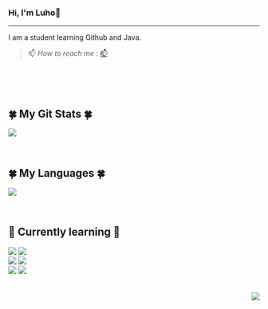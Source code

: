 ### Hi, I'm Luho👋
---
I am a student learning Github and Java.  
> 📫 *How to reach me* : [📫](luho0113@gmail.com)
</br>
</br>
</br>
  
<h2>🍀 My Git Stats 🍀</h2>
<p>
  <a href="https://github.com/$Luho0113">
    <img src="https://github-readme-stats.vercel.app/api?username=Luho0113&show_icons=true&theme=swift"/>
  </a>
</p>
<br>
<h2>🍀 My Languages 🍀</h2>
<p>
  <a href="https://github.com/$Luho0113">
    <img src="https://github-readme-stats.vercel.app/api/top-langs/?username=Luho0113&show_icons=true&include_all_commits=true&theme=swift" />
  </a>
</p>

</br>

<div><h2> 📖 Currently learning 📖 </h2></div>
<div> 
  <img src="https://img.shields.io/badge/html5-E34F26?style=flat&logo=html5&logoColor=white">
  <img src="https://img.shields.io/badge/Javascript-F7DF1E?style=flat&logo=javascript&logoColor=black"> 
  <br>
  <img src="https://img.shields.io/badge/Eclipse IDE-2C2255?style=flat&logo=Eclipse IDE&logoColor=white">
  <img src="https://img.shields.io/badge/Spring-6DB33F?style=flat&logo=spring&logoColor=white">
  <br>
  <img src="https://img.shields.io/badge/Github-181717?style=flat&logo=github&logoColor=white">
  <img src="https://img.shields.io/badge/Git-F05032?style=flat&logo=git&logoColor=white">
</div>

</br>
</br>
<div align=right>
  <a href="https://hits.seeyoufarm.com"><img src="https://hits.seeyoufarm.com/api/count/incr/badge.svg?url=https%3A%2F%2Fgithub.com%2FLuho0113%2FLuho0113&count_bg=%23FF7C7C&title_bg=%23C2C2C2&icon=&icon_color=%23E7E7E7&title=hits&edge_flat=false"/></a>
</div>


